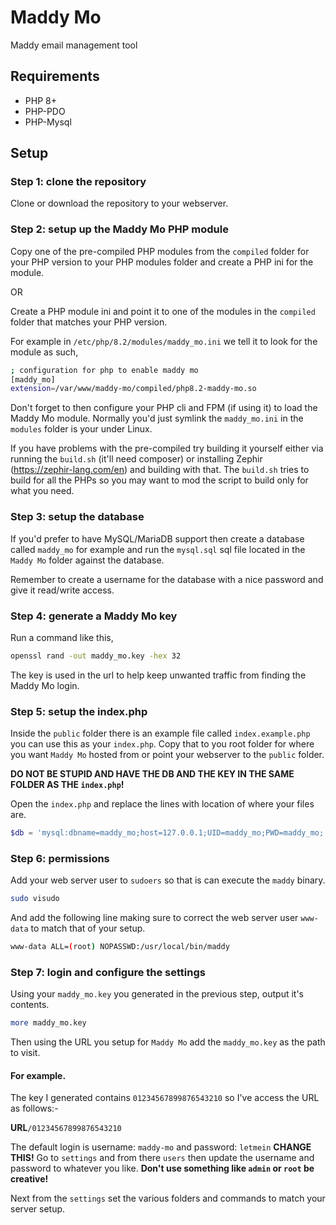# Maddy Mo
Maddy email management tool

## Requirements
* PHP 8+
* PHP-PDO
* PHP-Mysql

## Setup

### Step 1: clone the repository
Clone or download the repository to your webserver.

### Step 2: setup up the Maddy Mo PHP module
Copy one of the pre-compiled PHP modules from the `compiled` folder for your PHP version to your PHP modules folder and create a PHP ini for the module.

OR

Create a PHP module ini and point it to one of the modules in the `compiled` folder that matches your PHP version.

For example in `/etc/php/8.2/modules/maddy_mo.ini` we tell it to look for the module as such,
```sh
; configuration for php to enable maddy mo
[maddy_mo]
extension=/var/www/maddy-mo/compiled/php8.2-maddy-mo.so
```

Don't forget to then configure your PHP cli and FPM (if using it) to load the Maddy Mo module. Normally you'd just symlink the `maddy_mo.ini` in the `modules` folder is your under Linux.

If you have problems with the pre-compiled try building it yourself either via running the `build.sh` (it'll need composer) or installing Zephir (https://zephir-lang.com/en) and building with that. The `build.sh` tries to build for all the PHPs so you may want to mod the script to build only for what you need.

### Step 3: setup the database
If you'd prefer to have MySQL/MariaDB support then create a database called `maddy_mo` for example and run the 
`mysql.sql` sql file located in the `Maddy Mo` folder against the database.

Remember to create a username for the database with a nice password and give it read/write access.

### Step 4: generate a Maddy Mo key
Run a command like this,
```sh
openssl rand -out maddy_mo.key -hex 32
```

The key is used in the url to help keep unwanted traffic from finding the Maddy Mo login.

### Step 5: setup the index.php
Inside the `public` folder there is an example file called `index.example.php` you can use this as your `index.php`. Copy that to you root folder for where you want `Maddy Mo` hosted from or point your webserver to the `public` folder.

**DO NOT BE STUPID AND HAVE THE DB AND THE KEY IN THE SAME FOLDER AS THE `index.php`!**

Open the `index.php` and replace the lines with location of where your files are.
```php
$db = 'mysql:dbname=maddy_mo;host=127.0.0.1;UID=maddy_mo;PWD=maddy_mo;';
```

### Step 6: permissions
Add your web server user to `sudoers` so that is can execute the `maddy` binary.

```sh
sudo visudo
```

And add the following line making sure to correct the web server user `www-data` to match that of your setup.

```sh
www-data ALL=(root) NOPASSWD:/usr/local/bin/maddy
```

### Step 7: login and configure the settings
Using your `maddy_mo.key` you generated in the previous step, output it's contents.

```sh
more maddy_mo.key
```

Then using the URL you setup for `Maddy Mo` add the `maddy_mo.key` as the path to visit.

#### For example. ####

The key I generated contains `01234567899876543210` so I've access the URL as follows:-

**URL**`/01234567899876543210`

The default login is username: `maddy-mo` and password: `letmein` **CHANGE THIS!** Go to `settings` and from there `users` then update the username and password to whatever you like. 
**Don't use something like `admin` or `root` be creative!**

Next from the `settings` set the various folders and commands to match your server setup.
